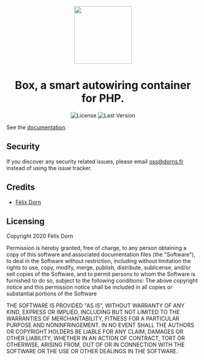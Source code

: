 <p align="center">
    <a href="https://github.com/delightphp/box">
        <img src="https://res.cloudinary.com/dy3jxhiba/image/upload/v1588493084/logo_rx8y5s.svg" width="150" alt="">
    </a>
    <h1 align="center">
        Box, a smart autowiring container for PHP.
    </h1>
    <p align="center">
        <img src="https://img.shields.io/packagist/l/delight/box" alt="License" />
        <img src="https://img.shields.io/packagist/v/delights/box" alt="Last Version" />
    </p>
</p>

See the [documentation](docs/README.md).

## Security 
If you discover any security related issues, please email oss@dorns.fr instead of using the issue tracker.

## Credits
* [Félix Dorn](https://felixdorn.fr)


## Licensing
Copyright 2020 Félix Dorn

Permission is hereby granted, free of charge, to any person obtaining a copy of this software and associated documentation files (the "Software"), to deal in the Software without restriction, including without limitation the rights to use, copy, modify, merge, publish, distribute, sublicense, and/or sell copies of the Software, and to permit persons to whom the Software is furnished to do so, subject to the following conditions:
The above copyright notice and this permission notice shall be included in all copies or substantial portions of the Software

THE SOFTWARE IS PROVIDED "AS IS", WITHOUT WARRANTY OF ANY KIND, EXPRESS OR IMPLIED, INCLUDING BUT NOT LIMITED TO THE WARRANTIES OF MERCHANTABILITY, FITNESS FOR A PARTICULAR PURPOSE AND NONINFRINGEMENT. IN NO EVENT SHALL THE AUTHORS OR COPYRIGHT HOLDERS BE LIABLE FOR ANY CLAIM, DAMAGES OR OTHER LIABILITY, WHETHER IN AN ACTION OF CONTRACT, TORT OR OTHERWISE, ARISING FROM, OUT OF OR IN CONNECTION WITH THE SOFTWARE OR THE USE OR OTHER DEALINGS IN THE SOFTWARE.